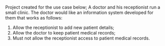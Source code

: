 Project created for the use case below;
A doctor and his receptionist run a small clinic. The doctor would like an information system developed for them that works as follows:
1. Allow the receptionist to add new patient details;
2. Allow the doctor to keep patient medical records;
3. Must not allow the receptionist access to patient medical records.
